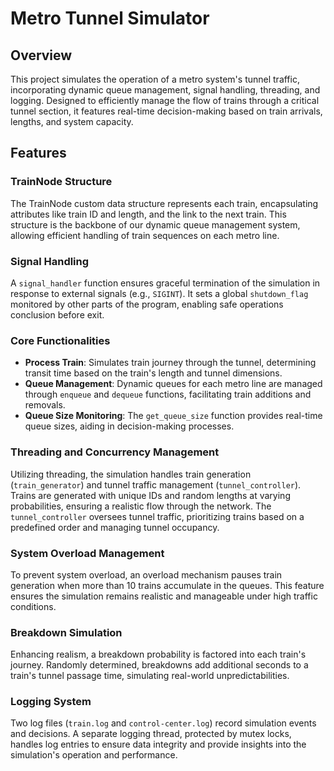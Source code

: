 # Metro Tunnel Simulator

## Overview

This project simulates the operation of a metro system's tunnel traffic, incorporating dynamic queue management, signal handling, threading, and logging. Designed to efficiently manage the flow of trains through a critical tunnel section, it features real-time decision-making based on train arrivals, lengths, and system capacity.

## Features

### TrainNode Structure
The TrainNode custom data structure represents each train, encapsulating attributes like train ID and length, and the link to the next train. This structure is the backbone of our dynamic queue management system, allowing efficient handling of train sequences on each metro line.

### Signal Handling
A `signal_handler` function ensures graceful termination of the simulation in response to external signals (e.g., `SIGINT`). It sets a global `shutdown_flag` monitored by other parts of the program, enabling safe operations conclusion before exit.

### Core Functionalities
- **Process Train**: Simulates train journey through the tunnel, determining transit time based on the train's length and tunnel dimensions.
- **Queue Management**: Dynamic queues for each metro line are managed through `enqueue` and `dequeue` functions, facilitating train additions and removals.
- **Queue Size Monitoring**: The `get_queue_size` function provides real-time queue sizes, aiding in decision-making processes.

### Threading and Concurrency Management
Utilizing threading, the simulation handles train generation (`train_generator`) and tunnel traffic management (`tunnel_controller`). Trains are generated with unique IDs and random lengths at varying probabilities, ensuring a realistic flow through the network. The `tunnel_controller` oversees tunnel traffic, prioritizing trains based on a predefined order and managing tunnel occupancy.

### System Overload Management
To prevent system overload, an overload mechanism pauses train generation when more than 10 trains accumulate in the queues. This feature ensures the simulation remains realistic and manageable under high traffic conditions.

### Breakdown Simulation
Enhancing realism, a breakdown probability is factored into each train's journey. Randomly determined, breakdowns add additional seconds to a train's tunnel passage time, simulating real-world unpredictabilities.

### Logging System
Two log files (`train.log` and `control-center.log`) record simulation events and decisions. A separate logging thread, protected by mutex locks, handles log entries to ensure data integrity and provide insights into the simulation's operation and performance.
